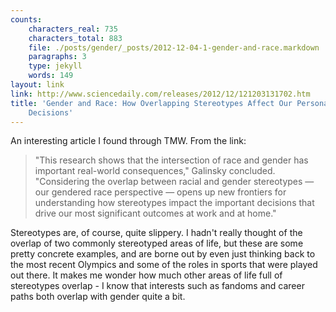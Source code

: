 ```yaml
---
counts:
    characters_real: 735
    characters_total: 883
    file: ./posts/gender/_posts/2012-12-04-1-gender-and-race.markdown
    paragraphs: 3
    type: jekyll
    words: 149
layout: link
link: http://www.sciencedaily.com/releases/2012/12/121203131702.htm
title: 'Gender and Race: How Overlapping Stereotypes Affect Our Personal and Professional
    Decisions'
---
```


An interesting article I found through TMW.  From the link:

> "This research shows that the intersection of race and gender has important real-world consequences," Galinsky concluded. "Considering the overlap between racial and gender stereotypes — our gendered race perspective — opens up new frontiers for understanding how stereotypes impact the important decisions that drive our most significant outcomes at work and at home."

Stereotypes are, of course, quite slippery.  I hadn't really thought of the overlap of two commonly stereotyped areas of life, but these are some pretty concrete examples, and are borne out by even just thinking back to the most recent Olympics and some of the roles in sports that were played out there.  It makes me wonder how much other areas of life full of stereotypes overlap - I know that interests such as fandoms and career paths both overlap with gender quite a bit.
